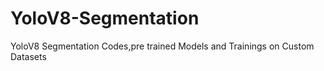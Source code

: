 # YoloV8-Segmentation
YoloV8 Segmentation Codes,pre trained Models and Trainings on Custom Datasets
